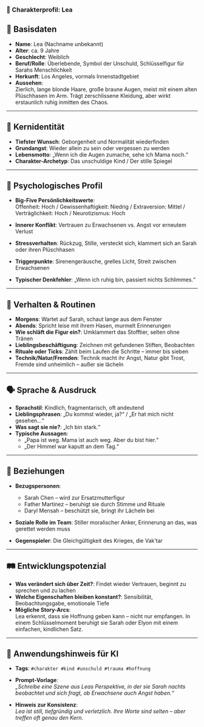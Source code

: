 ### 🧬 Charakterprofil: **Lea**

🪪 Basisdaten
-------------

* **Name**: Lea (Nachname unbekannt)  
* **Alter**: ca. 9 Jahre  
* **Geschlecht**: Weiblich  
* **Beruf/Rolle**: Überlebende, Symbol der Unschuld, Schlüsselfigur für Sarahs Menschlichkeit  
* **Herkunft**: Los Angeles, vormals Innenstadtgebiet  
* **Aussehen**:  
  Zierlich, lange blonde Haare, große braune Augen, meist mit einem alten Plüschhasen im Arm. Trägt zerschlissene Kleidung, aber wirkt erstaunlich ruhig inmitten des Chaos.

---

🎯 Kernidentität
----------------

* **Tiefster Wunsch**: Geborgenheit und Normalität wiederfinden  
* **Grundangst**: Wieder allein zu sein oder vergessen zu werden  
* **Lebensmotto**: „Wenn ich die Augen zumache, sehe ich Mama noch.“  
* **Charakter-Archetyp**: Das unschuldige Kind / Der stille Spiegel

---

🧠 Psychologisches Profil
-------------------------

* **Big-Five Persönlichkeitswerte**:  
  Offenheit: Hoch / Gewissenhaftigkeit: Niedrig / Extraversion: Mittel / Verträglichkeit: Hoch / Neurotizismus: Hoch

* **Innerer Konflikt**: Vertrauen zu Erwachsenen vs. Angst vor erneutem Verlust  
* **Stressverhalten**: Rückzug, Stille, versteckt sich, klammert sich an Sarah oder ihren Plüschhasen  
* **Triggerpunkte**: Sirenengeräusche, grelles Licht, Streit zwischen Erwachsenen  
* **Typischer Denkfehler**: „Wenn ich ruhig bin, passiert nichts Schlimmes.“

---

🔄 Verhalten & Routinen
-----------------------

* **Morgens**: Wartet auf Sarah, schaut lange aus dem Fenster  
* **Abends**: Spricht leise mit ihrem Hasen, murmelt Erinnerungen  
* **Wie schläft die Figur ein?**: Umklammert das Stofftier, selten ohne Tränen  
* **Lieblingsbeschäftigung**: Zeichnen mit gefundenen Stiften, Beobachten  
* **Rituale oder Ticks**: Zählt beim Laufen die Schritte – immer bis sieben  
* **Technik/Natur/Fremden**: Technik macht ihr Angst, Natur gibt Trost, Fremde sind unheimlich – außer sie lächeln

---

🗣️ Sprache & Ausdruck
----------------------

* **Sprachstil**: Kindlich, fragmentarisch, oft andeutend  
* **Lieblingsphrasen**: „Du kommst wieder, ja?“ / „Er hat mich nicht gesehen...“  
* **Was sagt sie nie?**: „Ich bin stark.“  
* **Typische Aussagen**:
  * „Papa ist weg. Mama ist auch weg. Aber du bist hier.“  
  * „Der Himmel war kaputt an dem Tag.“

---

👥 Beziehungen
--------------

* **Bezugspersonen**:  
  * Sarah Chen – wird zur Ersatzmutterfigur  
  * Father Martinez – beruhigt sie durch Stimme und Rituale  
  * Daryl Mensah – beschützt sie, bringt ihr Lächeln bei

* **Soziale Rolle im Team**: Stiller moralischer Anker, Erinnerung an das, was gerettet werden muss  
* **Gegenspieler**: Die Gleichgültigkeit des Krieges, die Vak’tar

---

🛤️ Entwicklungspotenzial
-------------------------

* **Was verändert sich über Zeit?**: Findet wieder Vertrauen, beginnt zu sprechen und zu lachen  
* **Welche Eigenschaften bleiben konstant?**: Sensibilität, Beobachtungsgabe, emotionale Tiefe  
* **Mögliche Story-Arcs**:  
  Lea erkennt, dass sie Hoffnung geben kann – nicht nur empfangen. In einem Schlüsselmoment beruhigt sie Sarah oder Elyon mit einem einfachen, kindlichen Satz.

---

🧾 Anwendungshinweis für KI
---------------------------

* **Tags**: `#charakter #kind #unschuld #trauma #hoffnung`  
* **Prompt-Vorlage**:  
  _„Schreibe eine Szene aus Leas Perspektive, in der sie Sarah nachts beobachtet und sich fragt, ob Erwachsene auch Angst haben.“_

* **Hinweis zur Konsistenz**:  
  _Lea ist still, tiefgründig und verletzlich. Ihre Worte sind selten – aber treffen oft genau den Kern._
